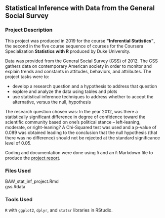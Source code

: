 ## Statistical Inference with Data from the General Social Survey

### Project Description

This project was produced in 2019 for the course **"Inferential Statistics"**, the second in the five course sequence of courses for the Coursera Specialization **Statistics with R** produced by Duke University.

Data was provided from the General Social Survey (GSS) of 2012.  The GSS gathers data on contemporary American society in order to monitor and explain trends and constants in attitudes, behaviors, and attributes.  The project tasks were to:

- develop a research question and a hypothesis to address that question
- explore and analyze the data using tables and plots
- use statistical inference techniques to address whether to accept the alternative, versus the null, hypothesis

The research question chosen was: In the year 2012, was there a statistically significant difference in degree of confidence toward the scientific community based on one’s political stance – left-leaning, moderate, or right-leaning?  A Chi-Squared test was used and a p-value of 0.089 was obtained leading to the conclusion that the null hypothesis (that there was no difference) should not be rejected at the standard significance level of 0.05.

Coding and documentation were done using `R` and an `R` Markdown file to produce the [project report](https://brianallan.github.io/Statistical-Inference-GSS-Data/).

### Files Used

BAW_stat_inf_project.Rmd    
gss.Rdata    

### Tools Used

`R` with `ggplot2`, `dplyr`, and `statsr` libraries in RStudio.